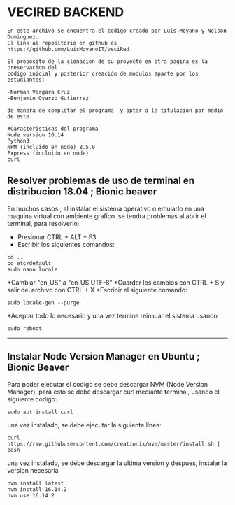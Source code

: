 # VECIRED BACKEND
```
En este archivo se encuentra el codigo creado por Luis Moyano y Nelson Dominguez.
El link al repositorio en github es https://github.com/LuisMoyanoIT/veciRed

El proposito de la clonacion de su proyecto en otra pagina es la preservacion del
codigo inicial y posterior creación de modulos aparte por los estudiantes:

-Norman Vergara Cruz
-Benjamín Oyarzo Gutierrez

de manera de completar el programa  y optar a la titulación por medio de este.

#Caracteristicas del programa
Node version 16.14
Python3
NPM (incluido en node) 8.5.0
Express (incluido en node)
curl
```

## Resolver problemas de uso de terminal en distribucion 18.04 ; Bionic beaver

En muchos casos , al instalar el sistema operativo o emularlo en una maquina virtual
 con ambiente grafico ,se tendra problemas al abrir el terminal, para resolverlo:

 * Presionar  CTRL + ALT + F3
 * Escribir los siguientes comandos:
 ```
 cd ..
 cd etc/default
 sudo nano locale
 ```
 *Cambiar "en_US" a "en_US.UTF-8"
 *Guardar los cambios con CTRL + S   y salir del archivo con CTRL + X
 *Escribir el siguiente comando:
 ```
 sudo locale-gen --purge
 ```
 *Aceptar todo lo necesario y una vez  termine reiniciar el sistema usando
 ```
 sudo reboot
 ```

 

---
## Instalar Node Version Manager en Ubuntu ; Bionic Beaver

Para poder ejecutar el codigo se debe descargar NVM (Node Version Manager),
para esto se debe descargar curl mediante terminal, usando el siguiente codigo:
```
sudo apt install curl 
```
una vez instalado, se debe ejecutar la siguiente linea:
```
curl https://raw.githubusercontent.com/creationix/nvm/master/install.sh | bash 
```
una vez instalado, se debe  descargar la ultima version y despues, instalar la version necesaria
```
nvm install latest
nvm install 16.14.2
nvm use 16.14.2
```
